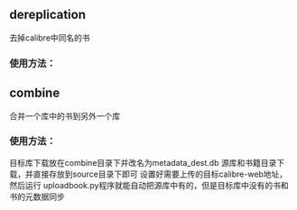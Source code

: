 ## dereplication
去掉calibre中同名的书
### 使用方法：


## combine
合并一个库中的书到另外一个库

### 使用方法：

目标库下载放在combine目录下并改名为metadata_dest.db
源库和书籍目录下载，并直接存放到source目录下即可
设置好需要上传的目标calibre-web地址，然后运行 uploadbook.py程序就能自动把源库中有的，但是目标库中没有的书和书的元数据同步